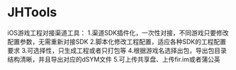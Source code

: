 # JHTools
iOS游戏工程对接渠道工具： 
1.渠道SDK插件化，一次性对接，不同游戏只要修改配置参数，无需重新对接SDK 
2.脚本化修改工程配置，适应各种SDK的工程配置要求 
3.可选择性，只生成工程或者只打包等 
4.根据游戏名选择出包，导出包目录结构清晰，并且导出对应的dSYM文件 
5.可上传共享盘、上传fir.im或者蒲公英
